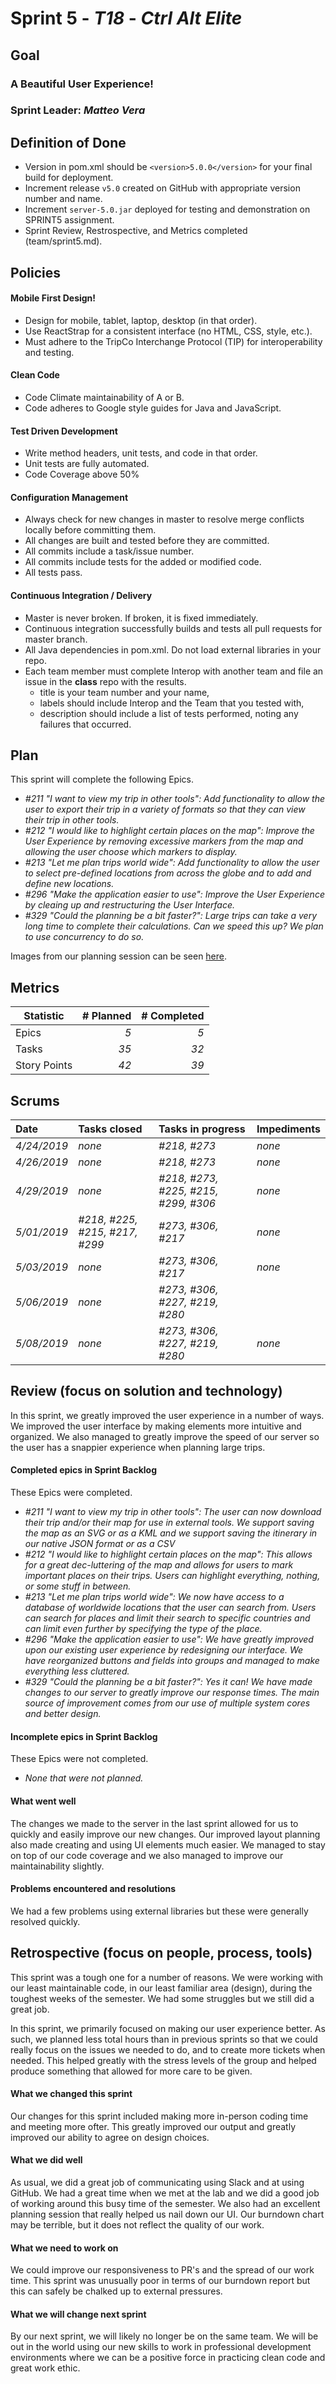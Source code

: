 # Sprint 5 - *T18* - *Ctrl Alt Elite*

## Goal

### A Beautiful User Experience!
### Sprint Leader: *Matteo Vera*

## Definition of Done

* Version in pom.xml should be `<version>5.0.0</version>` for your final build for deployment.
* Increment release `v5.0` created on GitHub with appropriate version number and name.
* Increment `server-5.0.jar` deployed for testing and demonstration on SPRINT5 assignment.
* Sprint Review, Restrospective, and Metrics completed (team/sprint5.md).


## Policies

#### Mobile First Design!
* Design for mobile, tablet, laptop, desktop (in that order).
* Use ReactStrap for a consistent interface (no HTML, CSS, style, etc.).
* Must adhere to the TripCo Interchange Protocol (TIP) for interoperability and testing.
#### Clean Code
* Code Climate maintainability of A or B.
* Code adheres to Google style guides for Java and JavaScript.
#### Test Driven Development
* Write method headers, unit tests, and code in that order.
* Unit tests are fully automated.
* Code Coverage above 50%
#### Configuration Management
* Always check for new changes in master to resolve merge conflicts locally before committing them.
* All changes are built and tested before they are committed.
* All commits include a task/issue number.
* All commits include tests for the added or modified code.
* All tests pass.
#### Continuous Integration / Delivery 
* Master is never broken.  If broken, it is fixed immediately.
* Continuous integration successfully builds and tests all pull requests for master branch.
* All Java dependencies in pom.xml.  Do not load external libraries in your repo. 
* Each team member must complete Interop with another team and file an issue in the **class** repo with the results.
  * title is your team number and your name, 
  * labels should include Interop and the Team that you tested with, 
  * description should include a list of tests performed, noting any failures that occurred.


## Plan

This sprint will complete the following Epics.

* *#211 "I want to view my trip in other tools": Add functionality to allow the user to 
export their trip in a variety of formats so that they can view their trip in other tools.*
* *#212 "I would like to highlight certain places on the map": Improve the User Experience
by removing excessive markers from the map and allowing the user choose which markers to 
display.*
* *#213 "Let me plan trips world wide": Add functionality to allow the user to select
pre-defined locations from across the globe and to add and define new locations.*
* *#296 "Make the application easier to use": Improve the User Experience by cleaing up
and restructuring the User Interface.*
* *#329 "Could the planning be a bit faster?": Large trips can take a very long time to
complete their calculations. Can we speed this up? We plan to use concurrency to do so.*

Images from our planning session can be seen [here](./images/PlanningSprint5).


## Metrics

| Statistic | # Planned | # Completed |
| --- | ---: | ---: |
| Epics | *5* | *5* |
| Tasks | *35* | *32* | 
| Story Points | *42* | *39* | 


## Scrums

| Date | Tasks closed  | Tasks in progress | Impediments |
| :--- | :--- | :--- | :--- |
| *4/24/2019* | *none* | *#218, #273* | *none* |
| *4/26/2019* | *none* | *#218, #273* | *none* |
| *4/29/2019* | *none* | *#218, #273, #225, #215, #299, #306* | *none* |
| *5/01/2019* | *#218, #225, #215, #217, #299* | *#273, #306, #217* | *none* |
| *5/03/2019* | *none* | *#273, #306, #217* | *none* |
| *5/06/2019* | *none* | *#273, #306, #227, #219, #280* |
| *5/08/2019* | *none* | *#273, #306, #227, #219, #280* | *none* |


## Review (focus on solution and technology)

In this sprint, we greatly improved the user experience in a number of ways. We improved the user
interface by making elements more intuitive and organized. We also managed to greatly improve the
speed of our server so the user has a snappier experience when planning large trips.

#### Completed epics in Sprint Backlog 

These Epics were completed.
* *#211 "I want to view my trip in other tools": The user can now download their trip and/or their
map for use in external tools. We support saving the map as an SVG or as a KML and we support 
saving the itinerary in our native JSON format or as a CSV*
* *#212 "I would like to highlight certain places on the map": This allows for a great dec-luttering
of the map and allows for users to mark important places on their trips. Users can highlight
everything, nothing, or some stuff in between.*
* *#213 "Let me plan trips world wide": We now have access to a database of worldwide locations
that the user can search from. Users can search for places and limit their search to specific
countries and can limit even further by specifying the type of the place.*
* *#296 "Make the application easier to use": We have greatly improved upon our existing user
experience by redesigning our interface. We have reorganized buttons and fields into groups and managed
to make everything less cluttered.*
* *#329 "Could the planning be a bit faster?": Yes it can! We have made changes to our server to
 greatly improve our response times. The main source of improvement comes from our use of 
 multiple system cores and better design.*


#### Incomplete epics in Sprint Backlog 

These Epics were not completed.

* *None that were not planned.*

#### What went well

The changes we made to the server in the last sprint allowed for us to quickly and easily
improve our new changes. Our improved layout planning also made creating and using UI elements
much easier. We managed to stay on top of our code coverage and we also managed to improve our maintainability slightly.


#### Problems encountered and resolutions

We had a few problems using external libraries but these were generally resolved quickly.

## Retrospective (focus on people, process, tools)

This sprint was a tough one for a number of reasons. We were working with our least maintainable
code, in our least familiar area (design), during the toughest weeks of the semester. We had some
struggles but we still did a great job.

In this sprint, we primarily focused on making our user experience better. As such, we planned
less total hours than in previous sprints so that we could really focus on the issues we needed
to do, and to create more tickets when needed. This helped greatly with the stress levels of
the group and helped produce something that allowed for more care to be given.

#### What we changed this sprint

Our changes for this sprint included making more in-person coding time and meeting more ofter.
This greatly improved our output and greatly improved our ability to agree on design choices.

#### What we did well

As usual, we did a great job of communicating using Slack and at using GitHub. We had a great time
when we met at the lab and we did a good job of working around this busy time of the semester.
We also had an excellent planning session that really helped us nail down our UI. Our burndown
chart may be terrible, but it does not reflect the quality of our work. 

#### What we need to work on

We could improve our responsiveness to PR's and the spread of our work time. This sprint was
unusually poor in terms of our burndown report but this can safely be chalked up to external
pressures.

#### What we will change next sprint 

By our next sprint, we will likely no longer be on the same team. We will be out in the world
using our new skills to work in professional development environments where we can be a positive
force in practicing clean code and great work ethic.
